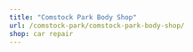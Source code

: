 ```yaml
---
title: "Comstock Park Body Shop"
url: /comstock-park/comstock-park-body-shop/
shop: car repair
---
```

